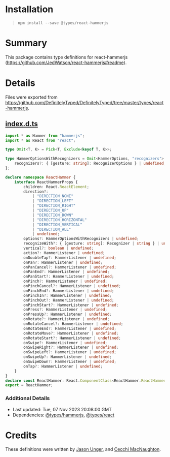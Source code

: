# Installation
> `npm install --save @types/react-hammerjs`

# Summary
This package contains type definitions for react-hammerjs (https://github.com/JedWatson/react-hammerjs#readme).

# Details
Files were exported from https://github.com/DefinitelyTyped/DefinitelyTyped/tree/master/types/react-hammerjs.
## [index.d.ts](https://github.com/DefinitelyTyped/DefinitelyTyped/tree/master/types/react-hammerjs/index.d.ts)
````ts
import * as Hammer from "hammerjs";
import * as React from "react";

type Omit<T, K> = Pick<T, Exclude<keyof T, K>>;

type HammerOptionsWithRecognizers = Omit<HammerOptions, "recognizers"> & {
    recognizers?: { [gesture: string]: RecognizerOptions } | undefined;
};

declare namespace ReactHammer {
    interface ReactHammerProps {
        children: React.ReactElement;
        direction?:
            | "DIRECTION_NONE"
            | "DIRECTION_LEFT"
            | "DIRECTION_RIGHT"
            | "DIRECTION_UP"
            | "DIRECTION_DOWN"
            | "DIRECTION_HORIZONTAL"
            | "DIRECTION_VERTICAL"
            | "DIRECTION_ALL"
            | undefined;
        options?: HammerOptionsWithRecognizers | undefined;
        recognizeWith?: { [gesture: string]: Recognizer | string } | undefined;
        vertical?: boolean | undefined;
        action?: HammerListener | undefined;
        onDoubleTap?: HammerListener | undefined;
        onPan?: HammerListener | undefined;
        onPanCancel?: HammerListener | undefined;
        onPanEnd?: HammerListener | undefined;
        onPanStart?: HammerListener | undefined;
        onPinch?: HammerListener | undefined;
        onPinchCancel?: HammerListener | undefined;
        onPinchEnd?: HammerListener | undefined;
        onPinchIn?: HammerListener | undefined;
        onPinchOut?: HammerListener | undefined;
        onPinchStart?: HammerListener | undefined;
        onPress?: HammerListener | undefined;
        onPressUp?: HammerListener | undefined;
        onRotate?: HammerListener | undefined;
        onRotateCancel?: HammerListener | undefined;
        onRotateEnd?: HammerListener | undefined;
        onRotateMove?: HammerListener | undefined;
        onRotateStart?: HammerListener | undefined;
        onSwipe?: HammerListener | undefined;
        onSwipeRight?: HammerListener | undefined;
        onSwipeLeft?: HammerListener | undefined;
        onSwipeUp?: HammerListener | undefined;
        onSwipeDown?: HammerListener | undefined;
        onTap?: HammerListener | undefined;
    }
}
declare const ReactHammer: React.ComponentClass<ReactHammer.ReactHammerProps>;
export = ReactHammer;

````

### Additional Details
 * Last updated: Tue, 07 Nov 2023 20:08:00 GMT
 * Dependencies: [@types/hammerjs](https://npmjs.com/package/@types/hammerjs), [@types/react](https://npmjs.com/package/@types/react)

# Credits
These definitions were written by [Jason Unger](https://github.com/jsonunger), and [Cecchi MacNaughton](https://github.com/cecchi).
